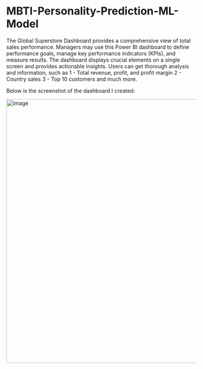 # MBTI-Personality-Prediction-ML-Model
The Global Superstore Dashboard provides a comprehensive view of total sales performance. Managers may use this Power BI dashboard to define performance goals, manage key performance indicators (KPIs), and measure results. The dashboard displays crucial elements on a single screen and provides actionable insights. Users can get thorough analysis and information, such as  1 - Total revenue, profit, and profit margin 2 - Country sales 3 - Top 10 customers and much more.

Below is the screenshot of the dashboard I created: 

<img width="700" alt="image" src="https://user-images.githubusercontent.com/100240248/182710543-b23a4784-06d1-4c4b-9944-af625fd58902.png">

